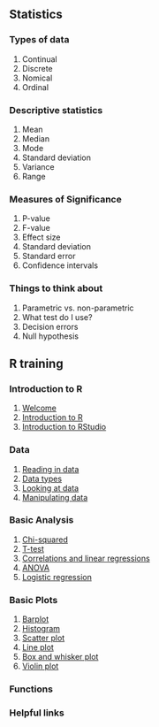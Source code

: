 ## Statistics

### Types of data
1. Continual
2. Discrete
3. Nomical
4. Ordinal

### Descriptive statistics
1. Mean
2. Median
3. Mode
4. Standard deviation
5. Variance
6. Range

### Measures of Significance
1. P-value
2. F-value
3. Effect size
4. Standard deviation
5. Standard error
6. Confidence intervals

### Things to think about
1. Parametric vs. non-parametric
2. What test do I use?
3. Decision errors
4. Null hypothesis

## R training 

### Introduction to R

1. <a href = "https://rgs212.github.io/welcome.md" target="page">Welcome</a>
2. <a href = "https://rgs212.github.io/introR">Introduction to R</a>
3. <a href = "https://rgs212.github.io/introRS">Introduction to RStudio</a>

### Data
1. <a href = "https://rgs212.github.io/readdata">Reading in data</a>
2. <a href = "https://rgs212.github.io/datatype">Data types</a>
3. <a href = "https://rgs212.github.io/datainvest">Looking at data</a>
4. <a href = "https://rgs212.github.io/datamanip">Manipulating data</a>

### Basic Analysis
1. <a href = "https://rgs212.github.io/chi2">Chi-squared</a>
2. <a href = "https://rgs212.github.io/ttest">T-test</a>
3. <a href = "https://rgs212.github.io/corrandlr">Correlations and linear regressions</a>
4. <a href = "https://rgs212.github.io/anova">ANOVA</a>
5. <a href = "https://rgs212.github.io/lr">Logistic regression</a>

### Basic Plots
1. <a href = "https://rgs212.github.io/barplot">Barplot</a>
2. <a href = "https://rgs212.github.io/histogram">Histogram</a>
3. <a href = "https://rgs212.github.io/scatter">Scatter plot</a>
4. <a href = "https://rgs212.github.io/line">Line plot</a>
5. <a href = "https://rgs212.github.io/boxwhisk">Box and whisker plot</a>
6. <a href = "https://rgs212.github.io/violin">Violin plot</a>

### Functions

### Helpful links


